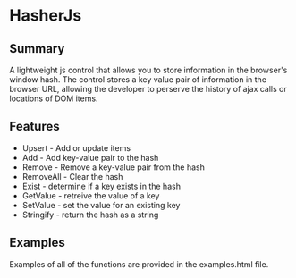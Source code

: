 HasherJs
==============

Summary
--------------
A lightweight js control that allows you to store information in the browser's window hash. The control stores a key value pair of information in the browser URL, allowing the developer to perserve the history of ajax calls or locations of DOM items.


Features
--------------
- Upsert - Add or update items 
- Add - Add key-value pair to the hash
- Remove - Remove a key-value pair from the hash
- RemoveAll - Clear the hash
- Exist - determine if a key exists in the hash
- GetValue - retreive the value of a key
- SetValue - set the value for an existing key
- Stringify - return the hash as a string

Examples
--------------
Examples of all of the functions are provided in the examples.html file.
